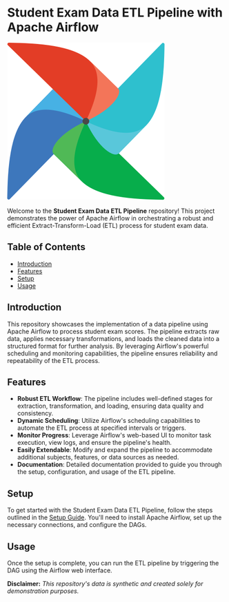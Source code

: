 # Student Exam Data ETL Pipeline with Apache Airflow

![Airflow Logo](https://raw.githubusercontent.com/apache/airflow/4d99705f69114d37bb3e85d7723602e71bd023c1/airflow/www/static/pin.svg)


Welcome to the **Student Exam Data ETL Pipeline** repository! This project demonstrates the power of Apache Airflow in orchestrating a robust and efficient Extract-Transform-Load (ETL) process for student exam data.

## Table of Contents

- [Introduction](#introduction)
- [Features](#features)
- [Setup](#setup)
- [Usage](#usage)


## Introduction

This repository showcases the implementation of a data pipeline using Apache Airflow to process student exam scores. The pipeline extracts raw data, applies necessary transformations, and loads the cleaned data into a structured format for further analysis. By leveraging Airflow's powerful scheduling and monitoring capabilities, the pipeline ensures reliability and repeatability of the ETL process.

## Features

- **Robust ETL Workflow**: The pipeline includes well-defined stages for extraction, transformation, and loading, ensuring data quality and consistency.
- **Dynamic Scheduling**: Utilize Airflow's scheduling capabilities to automate the ETL process at specified intervals or triggers.
- **Monitor Progress**: Leverage Airflow's web-based UI to monitor task execution, view logs, and ensure the pipeline's health.
- **Easily Extendable**: Modify and expand the pipeline to accommodate additional subjects, features, or data sources as needed.
- **Documentation**: Detailed documentation provided to guide you through the setup, configuration, and usage of the ETL pipeline.

## Setup

To get started with the Student Exam Data ETL Pipeline, follow the steps outlined in the [Setup Guide](docs/setup.md). You'll need to install Apache Airflow, set up the necessary connections, and configure the DAGs.

## Usage

Once the setup is complete, you can run the ETL pipeline by triggering the DAG using the Airflow web interface.


**Disclaimer:** *This repository's data is synthetic and created solely for demonstration purposes.*
